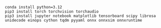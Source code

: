 
<pre><code>conda install python=3.12
pip3 install torch torchvision torchaudio
pip3 install jupyter notebook matplotlib tensorboard scipy librosa unidecode einops cython tqdm pyyaml onnx onnxsim onnxruntime</code></pre>